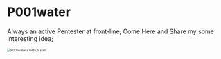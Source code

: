 # P001water

Always an active Pentester at front-line; Come Here and Share my some interesting idea;


<img src="https://github-readme-stats.vercel.app/api?username=P001water&amp;show_icons=true&amp;theme=dark" referrerpolicy="no-referrer" alt="P001water's GitHub stats" style="zoom:50%;">
